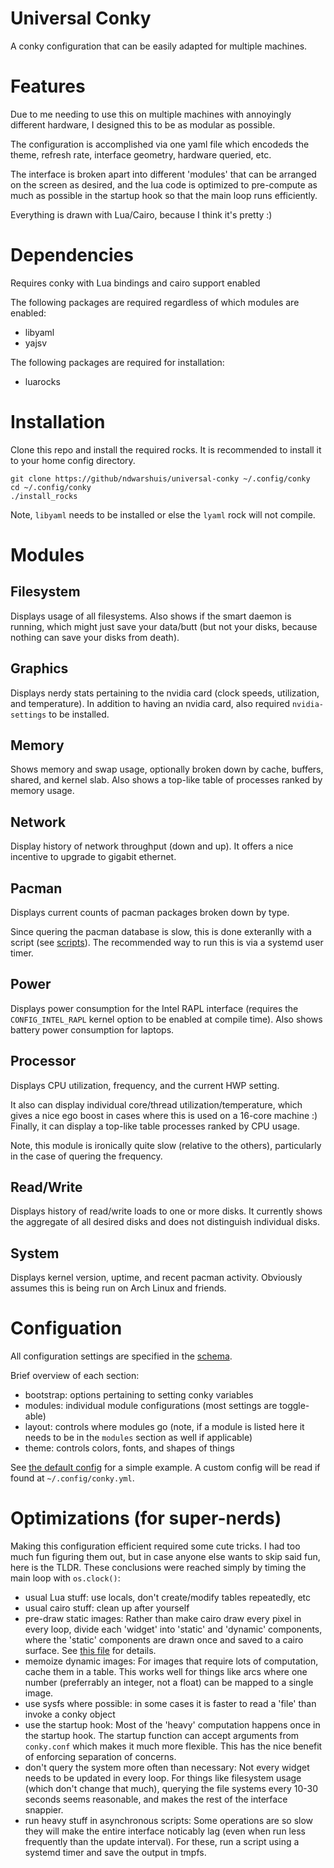 # Universal Conky

A conky configuration that can be easily adapted for multiple machines.

# Features

Due to me needing to use this on multiple machines with annoyingly different
hardware, I designed this to be as modular as possible.

The configuration is accomplished via one yaml file which encodeds the theme,
refresh rate, interface geometry, hardware queried, etc.

The interface is broken apart into different 'modules' that can be arranged on
the screen as desired, and the lua code is optimized to pre-compute as much as
possible in the startup hook so that the main loop runs efficiently.

Everything is drawn with Lua/Cairo, because I think it's pretty :)

# Dependencies

Requires conky with Lua bindings and cairo support enabled

The following packages are required regardless of which modules are enabled:
* libyaml
* yajsv

The following packages are required for installation:
* luarocks

# Installation

Clone this repo and install the required rocks. It is recommended to install it
to your home config directory.

```
git clone https://github/ndwarshuis/universal-conky ~/.config/conky
cd ~/.config/conky
./install_rocks
```

Note, `libyaml` needs to be installed or else the `lyaml` rock will not compile.

# Modules

## Filesystem

Displays usage of all filesystems. Also shows if the smart daemon is running,
which might just save your data/butt (but not your disks, because nothing can
save your disks from death).

## Graphics

Displays nerdy stats pertaining to the nvidia card (clock speeds, utilization,
and temperature). In addition to having an nvidia card, also required
`nvidia-settings` to be installed.

## Memory

Shows memory and swap usage, optionally broken down by cache, buffers, shared,
and kernel slab. Also shows a top-like table of processes ranked by memory
usage.

## Network

Display history of network throughput (down and up). It offers a nice incentive
to upgrade to gigabit ethernet.

## Pacman

Displays current counts of pacman packages broken down by type.

Since quering the pacman database is slow, this is done exteranlly with a script
(see [scripts](scripts/pacman_stats)). The recommended way to run this is via a
systemd user timer.

## Power

Displays power consumption for the Intel RAPL interface (requires the
`CONFIG_INTEL_RAPL` kernel option to be enabled at compile time). Also shows
battery power consumption for laptops.

## Processor

Displays CPU utilization, frequency, and the current HWP setting.

It also can display individual core/thread utilization/temperature, which gives
a nice ego boost in cases where this is used on a 16-core machine :) Finally, it
can display a top-like table processes ranked by CPU usage.

Note, this module is ironically quite slow (relative to the others),
particularly in the case of quering the frequency.

## Read/Write

Displays history of read/write loads to one or more disks. It currently shows
the aggregate of all desired disks and does not distinguish individual disks.

## System

Displays kernel version, uptime, and recent pacman activity. Obviously assumes
this is being run on Arch Linux and friends.

# Configuation

All configuration settings are specified in the [schema](config/schema.yml).

Brief overview of each section:

* bootstrap: options pertaining to setting conky variables
* modules: individual module configurations (most settings are toggle-able)
* layout: controls where modules go (note, if a module is listed here it needs
  to be in the `modules` section as well if applicable)
* theme: controls colors, fonts, and shapes of things

See [the default config](config/fallback.yml) for a simple example. A custom
config will be read if found at `~/.config/conky.yml`.

# Optimizations (for super-nerds)

Making this configuration efficient required some cute tricks. I had too much
fun figuring them out, but in case anyone else wants to skip said fun, here is
the TLDR. These conclusions were reached simply by timing the main loop with
`os.clock()`:

* usual Lua stuff: use locals, don't create/modify tables repeatedly, etc
* usual cairo stuff: clean up after yourself
* pre-draw static images: Rather than make cairo draw every pixel in every loop,
  divide each 'widget' into 'static' and 'dynamic' components, where the
  'static' components are drawn once and saved to a cairo surface. See [this
  file](src/compile.lua) for details.
* memoize dynamic images: For images that require lots of computation, cache
  them in a table. This works well for things like arcs where one number
  (preferrably an integer, not a float) can be mapped to a single image.
* use sysfs where possible: in some cases it is faster to read a 'file' than
  invoke a conky object
* use the startup hook: Most of the 'heavy' computation happens once in the
  startup hook. The startup function can accept arguments from `conky.conf`
  which makes it much more flexible. This has the nice benefit of enforcing
  separation of concerns.
* don't query the system more often than necessary: Not every widget needs to be
  updated in every loop. For things like filesystem usage (which don't change
  that much), querying the file systems every 10-30 seconds seems reasonable,
  and makes the rest of the interface snappier.
* run heavy stuff in asynchronous scripts: Some operations are so slow they will
  make the entire interface noticably lag (even when run less frequently than
  the update interval). For these, run a script using a systemd timer and save
  the output in tmpfs.

